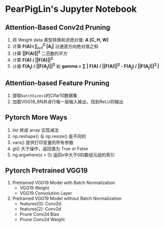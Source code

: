 # PearPigLin's Jupyter Notebook

## Attention-Based Conv2d Pruning

1. 将 Weight data 类型转换和求绝对值: **A [C, H, W]**
2. 计算 **F(A)=∑<sub>i=1</sub><sup>C</sup> |A<sub>i</sub>|** 沿通道方向绝对值之和 
3. 计算 **||F(A)||<sup>2</sup>**  二范数的平方
4. 计算 **F(A) / ||F(A)||<sup>2</sup>**
5. 计算 **F(A<sub>j</sub>) / ||F(A<sub>j</sub>)||<sup>2</sup>** 和 **gamma = ∑ | F(A) / ||F(A)||<sup>2</sup> - F(A<sub>j</sub>) / ||F(A<sub>j</sub>)||<sup>2</sup> |**


## Attention-based Feature Pruning
1. 提取`batchSize=1`的Cifar10数据集
2. 加载VGG19_BN并进行每一层输入输出，找到ReLU的输出

## Pytorch More Ways
1. list 转成 array 实现减法
2. np.reshape() 与 np.resize() 是不同的
3. vars() 提供打印变量的所有参数
4. gt() 大于操作，返回值为 True or False
5. ng.argwhere(x > 0) 返回x中大于0的数组元组的索引


## Pytorch Pretrained VGG19
1. Pretrained VGG19 Model with Batch Normalization
	- VGG19 Weight
	- VGG19 Convolution Layer
2. Pretrained VGG19 Model without Batch Normalization
	- features[0]: Conv2d
	- features[2]: Conv2d
	- Prune Conv2d Bias
	- Prune Conv2d Weight
